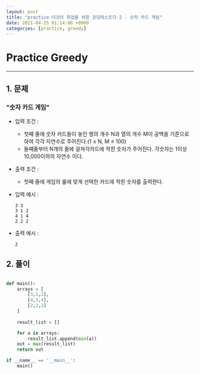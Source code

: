 ```yaml
---
layout: post
title: "practice 이것이 취업을 위한 코딩테스트다 2 - 숫자 카드 게임"
date: 2021-04-25 01:14:00 +0000
categories: [practice, greedy]
---
```

# Practice Greedy 

---
## 1. 문제 
### "숫자 카드 게임"
- 입력 조건 :
  - 첫째 줄에 숫자 카드들이 놓인 행의 개수 N과 열의 개수 M이 공백을 기준으로 하여 각각 자연수로 주어진다.(1 ≤ N, M ≤ 100)
  - 둘째줄부터 N개의 줄에 걸쳐각카드에 적힌 숫자가 주어진다. 각숫자는 1이상 10,000이하의 자연수 이다.

- 출력 조건 : 
  - 첫째 줄에 게임의 룰에 맞게 선택한 카드에 적힌 숫자를 출력한다.

- 입력 예시 :
  ```
  3 3
  3 1 2
  4 1 4
  2 2 2
  ```  

- 출력 예시 :
  ```
  2
  ```


## 2. 풀이

~~~python

def main():
    arrays = [
        [3,1,2],
        [4,1,4],
        [2,2,2]
    ]
    
    result_list = []

    for a in arrays:
        result_list.append(min(a))
    out = max(result_list)
    return out

if __name__ == '__main__':
    main()

~~~